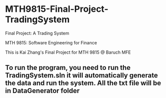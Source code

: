 # MTH9815-Final-Project-TradingSystem
Final Project: A Trading System

MTH 9815: Software Engineering for Finance

This is Kai Zhang's Final Project for MTH 9815 @ Baruch MFE

## To run the program, you need to run the TradingSystem.sln it will automatically generate the data and run the system. All the txt file will be in DataGenerator folder

##

